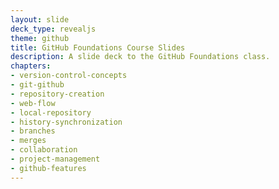 ```yaml
---
layout: slide
deck_type: revealjs
theme: github
title: GitHub Foundations Course Slides
description: A slide deck to the GitHub Foundations class.
chapters:
- version-control-concepts
- git-github
- repository-creation
- web-flow
- local-repository
- history-synchronization
- branches
- merges
- collaboration
- project-management
- github-features
---
```

